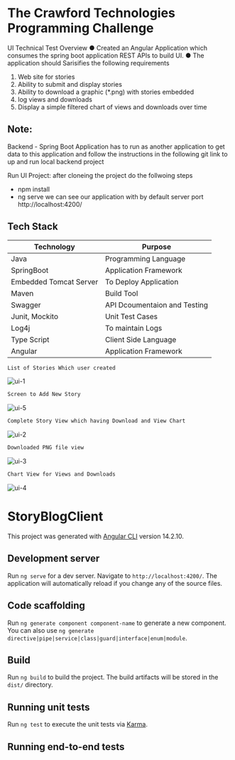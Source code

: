 # The Crawford Technologies Programming Challenge

UI Technical Test Overview
● Created an Angular Application which consumes the spring boot application REST APIs to build UI.
● The application should Sarisifies the following requirements
1) Web site for stories
2) Ability to submit and display stories
3) Ability to download a graphic (*.png) with stories embedded
4) log views and downloads
5) Display a simple filtered chart of views and downloads over time

## Note:
Backend - Spring Boot Application has to run as another application to get data to this application and follow the instructions in the following git link to up and run local backend project

Run UI Project:
after cloneing the project do the follwoing steps
* npm install
* ng serve
  we can see our application with by default server port http://localhost:4200/

## Tech Stack
| Technology | Purpose |
| ------ | ------ |
| Java | Programming Language |
| SpringBoot  | Application Framework |
| Embedded Tomcat Server | To Deploy Application |
| Maven |  Build Tool |
| Swagger  | API Dcoumentaion and Testing |
| Junit, Mockito | Unit Test Cases |
| Log4j | To maintain Logs |
| Type Script  | Client Side Language |
| Angular  | Application Framework |

```sh
List of Stories Which user created
```
![ui-1](https://user-images.githubusercontent.com/131328078/233700405-d4ff8eae-058d-40e7-806d-dd3f8069734a.jpg)


```sh
Screen to Add New Story
```
![ui-5](https://user-images.githubusercontent.com/131328078/233700485-e8c8bcc3-d8cd-4412-bdd6-c901ce9311f4.jpg)

```sh
Complete Story View which having Download and View Chart
```
![ui-2](https://user-images.githubusercontent.com/131328078/233700579-df983fc9-f743-4828-9007-d714de502c4e.jpg)

```sh
Downloaded PNG file view
```
![ui-3](https://user-images.githubusercontent.com/131328078/233700670-8ccf3f48-9115-42a8-8b4a-bdb3f6bc0648.jpg)


```sh
Chart View for Views and Downloads
```
![ui-4](https://user-images.githubusercontent.com/131328078/233700692-51a57b79-9f93-4e69-b0ee-59c8913f974e.jpg)


# StoryBlogClient

This project was generated with [Angular CLI](https://github.com/angular/angular-cli) version 14.2.10.

## Development server

Run `ng serve` for a dev server. Navigate to `http://localhost:4200/`. The application will automatically reload if you change any of the source files.

## Code scaffolding

Run `ng generate component component-name` to generate a new component. You can also use `ng generate directive|pipe|service|class|guard|interface|enum|module`.

## Build

Run `ng build` to build the project. The build artifacts will be stored in the `dist/` directory.

## Running unit tests

Run `ng test` to execute the unit tests via [Karma](https://karma-runner.github.io).

## Running end-to-end tests

